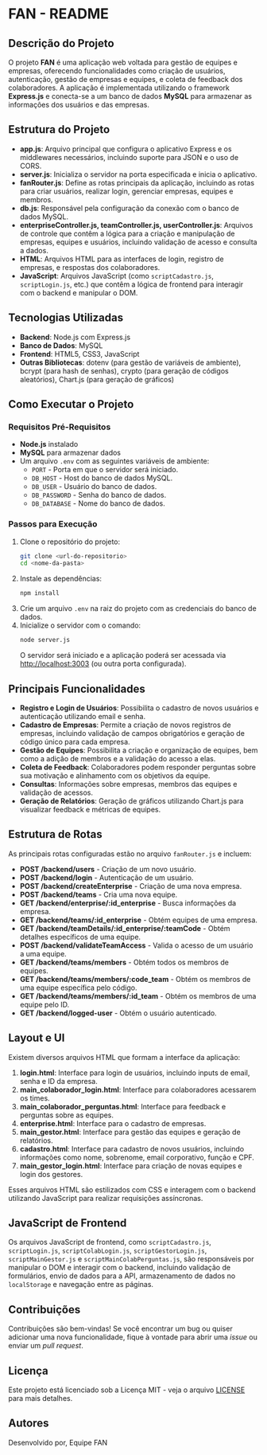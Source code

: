 # FAN - README

## Descrição do Projeto

O projeto **FAN** é uma aplicação web voltada para gestão de equipes e empresas, oferecendo funcionalidades como criação de usuários, autenticação, gestão de empresas e equipes, e coleta de feedback dos colaboradores. A aplicação é implementada utilizando o framework **Express.js** e conecta-se a um banco de dados **MySQL** para armazenar as informações dos usuários e das empresas.

## Estrutura do Projeto

- **app.js**: Arquivo principal que configura o aplicativo Express e os middlewares necessários, incluindo suporte para JSON e o uso de CORS.
- **server.js**: Inicializa o servidor na porta especificada e inicia o aplicativo.
- **fanRouter.js**: Define as rotas principais da aplicação, incluindo as rotas para criar usuários, realizar login, gerenciar empresas, equipes e membros.
- **db.js**: Responsável pela configuração da conexão com o banco de dados MySQL.
- **enterpriseController.js, teamController.js, userController.js**: Arquivos de controle que contêm a lógica para a criação e manipulação de empresas, equipes e usuários, incluindo validação de acesso e consulta a dados.
- **HTML**: Arquivos HTML para as interfaces de login, registro de empresas, e respostas dos colaboradores.
- **JavaScript**: Arquivos JavaScript (como `scriptCadastro.js`, `scriptLogin.js`, etc.) que contêm a lógica de frontend para interagir com o backend e manipular o DOM.

## Tecnologias Utilizadas

- **Backend**: Node.js com Express.js
- **Banco de Dados**: MySQL
- **Frontend**: HTML5, CSS3, JavaScript
- **Outras Bibliotecas**: dotenv (para gestão de variáveis de ambiente), bcrypt (para hash de senhas), crypto (para geração de códigos aleatórios), Chart.js (para geração de gráficos)

## Como Executar o Projeto

### Requisitos Pré-Requisitos

- **Node.js** instalado
- **MySQL** para armazenar dados
- Um arquivo `.env` com as seguintes variáveis de ambiente:
  - `PORT` - Porta em que o servidor será iniciado.
  - `DB_HOST` - Host do banco de dados MySQL.
  - `DB_USER` - Usuário do banco de dados.
  - `DB_PASSWORD` - Senha do banco de dados.
  - `DB_DATABASE` - Nome do banco de dados.

### Passos para Execução

1. Clone o repositório do projeto:
   ```sh
   git clone <url-do-repositorio>
   cd <nome-da-pasta>
   ```
2. Instale as dependências:
   ```sh
   npm install
   ```
3. Crie um arquivo `.env` na raiz do projeto com as credenciais do banco de dados.
4. Inicialize o servidor com o comando:
   ```sh
   node server.js
   ```
   O servidor será iniciado e a aplicação poderá ser acessada via [http://localhost:3003](http://localhost:3003) (ou outra porta configurada).

## Principais Funcionalidades

- **Registro e Login de Usuários**: Possibilita o cadastro de novos usuários e autenticação utilizando email e senha.
- **Cadastro de Empresas**: Permite a criação de novos registros de empresas, incluindo validação de campos obrigatórios e geração de código único para cada empresa.
- **Gestão de Equipes**: Possibilita a criação e organização de equipes, bem como a adição de membros e a validação do acesso a elas.
- **Coleta de Feedback**: Colaboradores podem responder perguntas sobre sua motivação e alinhamento com os objetivos da equipe.
- **Consultas**: Informações sobre empresas, membros das equipes e validação de acessos.
- **Geração de Relatórios**: Geração de gráficos utilizando Chart.js para visualizar feedback e métricas de equipes.

## Estrutura de Rotas

As principais rotas configuradas estão no arquivo `fanRouter.js` e incluem:

- **POST /backend/users** - Criação de um novo usuário.
- **POST /backend/login** - Autenticação de um usuário.
- **POST /backend/createEnterprise** - Criação de uma nova empresa.
- **POST /backend/teams** - Cria uma nova equipe.
- **GET /backend/enterprise/:id_enterprise** - Busca informações da empresa.
- **GET /backend/teams/:id_enterprise** - Obtém equipes de uma empresa.
- **GET /backend/teamDetails/:id_enterprise/:teamCode** - Obtém detalhes específicos de uma equipe.
- **POST /backend/validateTeamAccess** - Valida o acesso de um usuário a uma equipe.
- **GET /backend/teams/members** - Obtém todos os membros de equipes.
- **GET /backend/teams/members/:code_team** - Obtém os membros de uma equipe específica pelo código.
- **GET /backend/teams/members/:id_team** - Obtém os membros de uma equipe pelo ID.
- **GET /backend/logged-user** - Obtém o usuário autenticado.

## Layout e UI

Existem diversos arquivos HTML que formam a interface da aplicação:

1. **login.html**: Interface para login de usuários, incluindo inputs de email, senha e ID da empresa.
2. **main_colaborador_login.html**: Interface para colaboradores acessarem os times.
3. **main_colaborador_perguntas.html**: Interface para feedback e perguntas sobre as equipes.
4. **enterprise.html**: Interface para o cadastro de empresas.
5. **main_gestor.html**: Interface para gestão das equipes e geração de relatórios.
6. **cadastro.html**: Interface para cadastro de novos usuários, incluindo informações como nome, sobrenome, email corporativo, função e CPF.
7. **main_gestor_login.html**: Interface para criação de novas equipes e login dos gestores.

Esses arquivos HTML são estilizados com CSS e interagem com o backend utilizando JavaScript para realizar requisições assíncronas.

## JavaScript de Frontend

Os arquivos JavaScript de frontend, como `scriptCadastro.js`, `scriptLogin.js`, `scriptColabLogin.js`, `scriptGestorLogin.js`, `scriptMainGestor.js` e `scriptMainColabPerguntas.js`, são responsáveis por manipular o DOM e interagir com o backend, incluindo validação de formulários, envio de dados para a API, armazenamento de dados no `localStorage` e navegação entre as páginas.

## Contribuições

Contribuições são bem-vindas! Se você encontrar um bug ou quiser adicionar uma nova funcionalidade, fique à vontade para abrir uma *issue* ou enviar um *pull request*.

## Licença

Este projeto está licenciado sob a Licença MIT - veja o arquivo [LICENSE](LICENSE) para mais detalhes.

## Autores

Desenvolvido por, Equipe FAN


